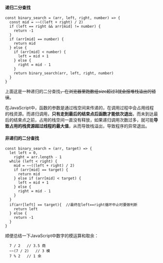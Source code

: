#### 递归二分查找
```
const binary_search = (arr, left, right, number) => {
  const mid = ~~((left + right) / 2)
  if (left == right && arr[mid] != number) {
    return -1
  }
  if (arr[mid] == number) {
    return mid
  } else {
    if (arr[mid] < number) {
      left = mid + 1
    } else {
      right = mid - 1
    }
    return binary_search(arr, left, right, number)
  }
}
```
上面这是一种递归的二分查找~~，在浏览器里跑数组size超过3就会报堆栈溢出的错误~~。

在JavaScript中，函数的参数是通过栈空间来传递的，在调用过程中会占用线程的栈资源。而递归调用，**只有走到最后的结束点后函数才能依次退出**，而未到达最后的结束点之前，占用的栈空间一直没有释放，如果递归调用次数过多，就可能**导致占用的栈资源超过线程的最大值**，从而导致栈溢出，导致程序的异常退出。

#### 非递归的二分查找
```
const binary_search = (arr, target) => {
  let left = 0,
    right = arr.length - 1
  while (left < right) {
    mid = ~~((left + right) / 2)
    if (arr[mid] == target) {
      return mid
    } else if (arr[mid] < target) {
      left = mid + 1
    } else {
      right = mid - 1
    }
  }
  if(arr[left] == target){	//最终在left==right循环中止时要做判断
    return left
  } else {
    return -1
  }
}
  ```

顺便总结一下JavaScript中数字的模运算和取余：

```
  7 / 2   // 3.5 商
  ~~(7 / 2)   // 3 模
  7 % 2   // 1 余
```